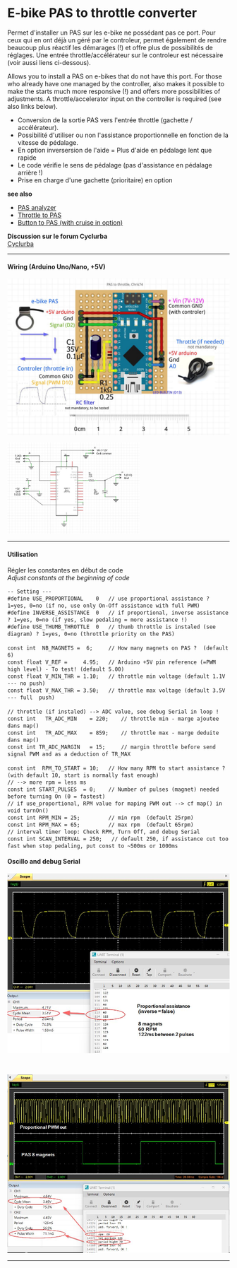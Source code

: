 # E-bike PAS to throttle converter

Permet d'installer un PAS sur les e-bike ne possédant pas ce port. Pour ceux qui en ont déjà un géré par le controleur, permet également de rendre beaucoup plus réactif les démarages (!) et offre plus de possibilités de réglages.
Une entrée throttle/accélérateur sur le controleur est nécessaire (voir aussi liens ci-dessous).

Allows you to install a PAS on e-bikes that do not have this port. For those who already have one managed by the controller, also makes it possible to make the starts much more responsive (!) and offers more possibilities of adjustments. A throttle/accelerator input on the controller is required (see also links below).

- Conversion de la sortie PAS vers l'entrée throttle (gachette / accélérateur).  
- Possibilité d'utiliser ou non l'assistance proportionnelle en fonction de la vitesse de pédalage.  
- En option inversersion de l'aide  = Plus d'aide en pédalage lent que rapide  
- Le code vérifie le sens de pédalage (pas d'assistance en pédalage arrière !)
- Prise en charge d'une gachette (prioritaire) en option


**see also**  
- [PAS analyzer](https://github.com/Chris741233/PAS_analyzer)
- [Throttle to PAS](https://github.com/Chris741233/throttle-to-PAS)
- [Button to PAS (with cruise in option)](https://github.com/Chris741233/button-to-PAS)


**Discussion sur le forum Cyclurba**  
[Cyclurba](https://cyclurba.fr/forum/forum_discussion.php?from=41&messageID=742211#)

---

 #### Wiring (Arduino Uno/Nano, +5V)

<p align="left">
  <img src="./PAS_to_throttle/img/diagram_PAS_to_throttle.jpg" width="700" title="Arduino pinouts">
</p>

<p align="left">
  <img src="./PAS_to_throttle/img/diagram_PAS_to_throttle_2.jpg" width="300" title="Arduino pinouts">
</p>

---

#### Utilisation
Régler les constantes en début de code \
*Adjust constants at the beginning of code*

```
-- Setting ---
#define USE_PROPORTIONAL    0   // use proportional assistance ? 1=yes, 0=no (if no, use only On-Off assistance with full PWM)
#define INVERSE_ASSISTANCE  0   // if proportional, inverse assistance ? 1=yes, 0=no (if yes, slow pedaling = more assistance !)
#define USE_THUMB_THROTTLE  0   // thumb throttle is instaled (see diagram) ? 1=yes, 0=no (throttle priority on the PAS)

const int  NB_MAGNETS =  6;     // How many magnets on PAS ?  (default 6)
const float V_REF =     4.95;   // Arduino +5V pin reference (=PWM high level) - To test! (default 5.00)
const float V_MIN_THR = 1.10;   // throttle min voltage (default 1.1V --- no push)
const float V_MAX_THR = 3.50;   // throttle max voltage (default 3.5V --- full  push)

// throttle (if instaled) --> ADC value, see debug Serial in loop !
const int   TR_ADC_MIN    = 220;    // throttle min - marge ajoutee dans map()
const int   TR_ADC_MAX    = 859;    // throttle max - marge deduite dans map()
const int TR_ADC_MARGIN   = 15;     // margin throttle before send signal PWM and as a deduction of TR_MAX

const int  RPM_TO_START = 10;   // How many RPM to start assistance ? (with default 10, start is normally fast enough)
// --> more rpm = less ms
const int START_PULSES  = 0;    // Number of pulses (magnet) needed before turning On (0 = fastest)
// if use_proportional, RPM value for maping PWM out --> cf map() in void turnOn()
const int RPM_MIN = 25;         // min rpm  (default 25rpm)
const int RPM_MAX = 65;         // max rpm  (default 65rpm)
// interval timer loop: Check RPM, Turn Off, and debug Serial
const int SCAN_INTERVAL = 250;   // default 250, if assistance cut too fast when stop pedaling, put const to ~500ms or 1000ms

```

#### Oscillo and debug Serial
<p align="left">
  <img src="./PAS_to_throttle/img/oscillo_60_rpm.jpg" width="700" title="Oscillo">
</p>

<br>

<p align="left">
  <img src="./PAS_to_throttle/img/oscillo_60_rpm_2.jpg" width="700" title="Oscillo">
</p>

---

